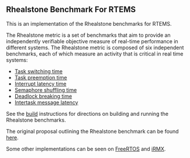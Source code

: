 ## Rhealstone Benchmark For RTEMS

This is an implementation of the Rhealstone benchmarks for RTEMS.

The Rhealstone metric is a set of benchmarks that aim to provide an independently
verifiable objective measure of real-time performance in different systems. The 
Rhealstone metric is composed of six independent benchmarks, each of which measure
an activity that is critical in real time systems:
+ [Task switching time](/task-switch/task-switch.c)
+ [Task preemption time](/task-preempt/task-preempt.c)
+ [Interrupt latency time](/interrupt-latency/interrupt-latency.c)
+ [Semaphore shuffling time](/semaphore-shuffle/semaphore-shuffle.c)
+ [Deadlock breaking time](/deadlock-break/deadlock-break.c)
+ [Intertask message latency](/message-latency/message-latency.c)

See the [build](/INSTALL.md) instructions for directions on building and running
the Rhealstone benchmarks.

The original proposal outlining the Rhealstone benchmark can be found [here](http://collaboration.cmc.ec.gc.ca/science/rpn/biblio/ddj/Website/articles/DDJ/1989/8902/8902a/8902a.htm).

Some other implementations can be seen on [FreeRTOS](http://timsengineeringblog.weebly.com/masters-thesis.html) and [iRMX](http://collaboration.cmc.ec.gc.ca/science/rpn/biblio/ddj/Website/articles/DDJ/1990/9004/9004d/9004d.htm).

